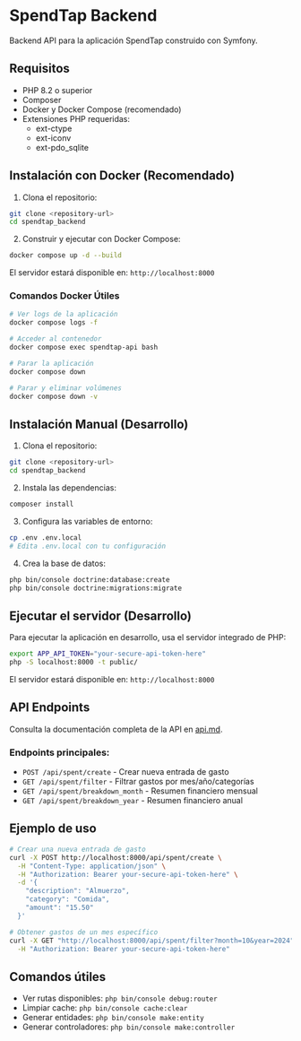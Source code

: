 # SpendTap Backend

Backend API para la aplicación SpendTap construido con Symfony.

## Requisitos

- PHP 8.2 o superior
- Composer
- Docker y Docker Compose (recomendado)
- Extensiones PHP requeridas:
  - ext-ctype
  - ext-iconv
  - ext-pdo_sqlite

## Instalación con Docker (Recomendado)

1. Clona el repositorio:
```bash
git clone <repository-url>
cd spendtap_backend
```

2. Construir y ejecutar con Docker Compose:
```bash
docker compose up -d --build
```

El servidor estará disponible en: `http://localhost:8000`

### Comandos Docker Útiles

```bash
# Ver logs de la aplicación
docker compose logs -f

# Acceder al contenedor
docker compose exec spendtap-api bash

# Parar la aplicación
docker compose down

# Parar y eliminar volúmenes
docker compose down -v
```

## Instalación Manual (Desarrollo)

1. Clona el repositorio:
```bash
git clone <repository-url>
cd spendtap_backend
```

2. Instala las dependencias:
```bash
composer install
```

3. Configura las variables de entorno:
```bash
cp .env .env.local
# Edita .env.local con tu configuración
```

4. Crea la base de datos:
```bash
php bin/console doctrine:database:create
php bin/console doctrine:migrations:migrate
```

## Ejecutar el servidor (Desarrollo)

Para ejecutar la aplicación en desarrollo, usa el servidor integrado de PHP:

```bash
export APP_API_TOKEN="your-secure-api-token-here"
php -S localhost:8000 -t public/
```

El servidor estará disponible en: `http://localhost:8000`

## API Endpoints

Consulta la documentación completa de la API en [api.md](api.md).

### Endpoints principales:
- `POST /api/spent/create` - Crear nueva entrada de gasto
- `GET /api/spent/filter` - Filtrar gastos por mes/año/categorías
- `GET /api/spent/breakdown_month` - Resumen financiero mensual
- `GET /api/spent/breakdown_year` - Resumen financiero anual

## Ejemplo de uso

```bash
# Crear una nueva entrada de gasto
curl -X POST http://localhost:8000/api/spent/create \
  -H "Content-Type: application/json" \
  -H "Authorization: Bearer your-secure-api-token-here" \
  -d '{
    "description": "Almuerzo",
    "category": "Comida", 
    "amount": "15.50"
  }'

# Obtener gastos de un mes específico
curl -X GET "http://localhost:8000/api/spent/filter?month=10&year=2024" \
  -H "Authorization: Bearer your-secure-api-token-here"
```

## Comandos útiles

- Ver rutas disponibles: `php bin/console debug:router`
- Limpiar cache: `php bin/console cache:clear`
- Generar entidades: `php bin/console make:entity`
- Generar controladores: `php bin/console make:controller`